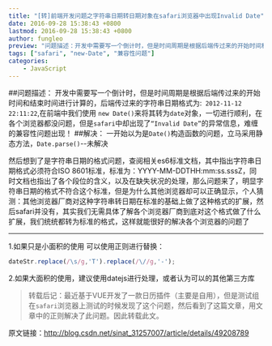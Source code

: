 ```yaml
---
title: "[转]前端开发问题之字符串日期转日期对象在safari浏览器中出现Invalid Date"
date: 2016-09-28 15:38:43 +0800
lastmod: 2016-09-28 15:38:43 +0800
author: fungleo
preview: "问题描述：开发中需要写一个倒计时，但是时间周期是根据后端传过来的开始时间和结束时间进行计算的，后端传过来的字符串日期格式为:2012-11-1222:11:22,在前端中我们使用newDate()来将其转为date对象，一切进行顺利，在各个浏览器都没问题，但是safari中却出现了“InvalidDate”的异常信息，难缠的兼容性问题出现！解决：一开始以为是Date()构造函数的问题，立马采"
tags: ["safari", "new-Date", "兼容性问题"]
categories:
    - JavaScript
---
```


##问题描述：
开发中需要写一个倒计时，但是时间周期是根据后端传过来的开始时间和结束时间进行计算的，后端传过来的字符串日期格式为:` 2012-11-12 22:11:22`,在前端中我们使用 `new Date()`来将其转为`date`对象，一切进行顺利，在各个浏览器都没问题，但是`safari`中却出现了`“Invalid Date”`的异常信息，难缠的兼容性问题出现！
##解决：
一开始以为是`Date()`构造函数的问题，立马采用静态方法，`Date.parse()`--未解决

然后想到了是字符串日期的格式问题，查阅相关es6标准文档，其中指出字符串日期格式必须符合ISO 8601标准，标准为：YYYY-MM-DDTHH:mm:ss.sssZ，同时文档也指出了各个段位的含义，以及在缺失状况的处理，那么问题来了，明显字符串日期的格式不符合这个标准，但是为什么其他浏览器却可以正确显示，个人猜测：其他浏览器厂商对这种字符串转日期在标准的基础上做了这种格式的扩展，然后safari并没有，其实我们无需具体了解各个浏览器厂商到底对这个格式做了什么扩展，我们统统都转为标准的格式，这样就能很好的解决各个浏览器的问题了
****
1.如果只是小面积的使用 可以使用正则进行替换：
```js
dateStr.replace(/\s/g,'T').replace(/\//g,'-');
```
2.如果大面积的使用，建议使用datejs进行处理，或者认为可以的其他第三方库

> 转载后记：最近基于VUE开发了一款日历插件（主要是自用），但是测试组在`safari`浏览器上测试的时候发现了这个问题，然后看到了这篇文章，用文章中的正则解决了此问题。因此转载此文。

原文链接：http://blog.csdn.net/sinat_31257007/article/details/49208789
